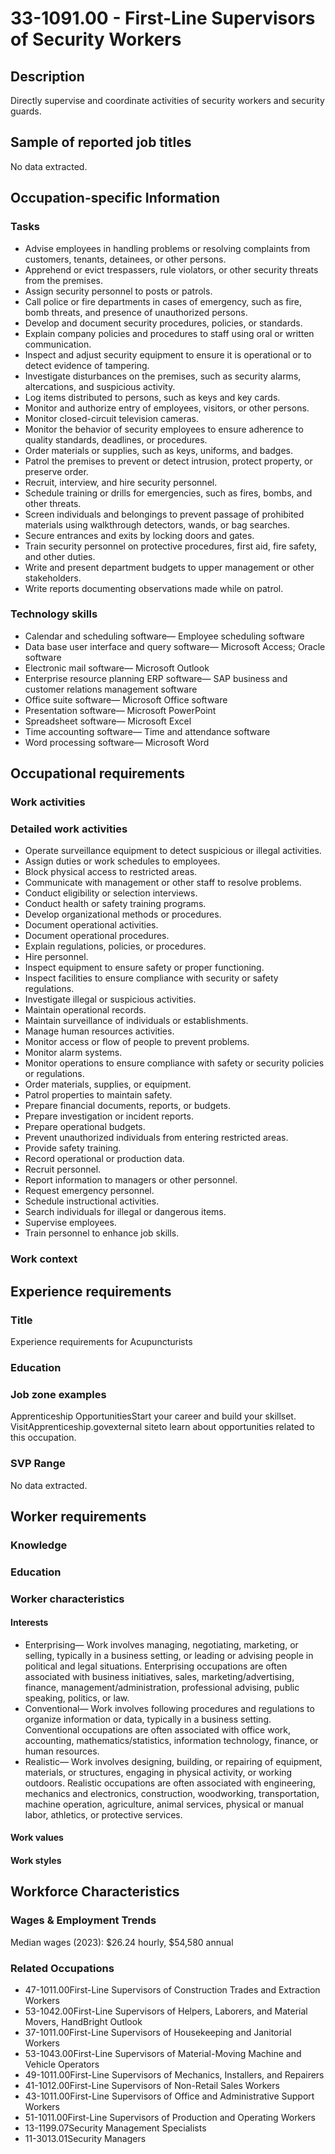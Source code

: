 # 33-1091.00 - First-Line Supervisors of Security Workers

## Description
Directly supervise and coordinate activities of security workers and security guards.

## Sample of reported job titles
No data extracted.

## Occupation-specific Information
### Tasks
- Advise employees in handling problems or resolving complaints from customers, tenants, detainees, or other persons.
- Apprehend or evict trespassers, rule violators, or other security threats from the premises.
- Assign security personnel to posts or patrols.
- Call police or fire departments in cases of emergency, such as fire, bomb threats, and presence of unauthorized persons.
- Develop and document security procedures, policies, or standards.
- Explain company policies and procedures to staff using oral or written communication.
- Inspect and adjust security equipment to ensure it is operational or to detect evidence of tampering.
- Investigate disturbances on the premises, such as security alarms, altercations, and suspicious activity.
- Log items distributed to persons, such as keys and key cards.
- Monitor and authorize entry of employees, visitors, or other persons.
- Monitor closed-circuit television cameras.
- Monitor the behavior of security employees to ensure adherence to quality standards, deadlines, or procedures.
- Order materials or supplies, such as keys, uniforms, and badges.
- Patrol the premises to prevent or detect intrusion, protect property, or preserve order.
- Recruit, interview, and hire security personnel.
- Schedule training or drills for emergencies, such as fires, bombs, and other threats.
- Screen individuals and belongings to prevent passage of prohibited materials using walkthrough detectors, wands, or bag searches.
- Secure entrances and exits by locking doors and gates.
- Train security personnel on protective procedures, first aid, fire safety, and other duties.
- Write and present department budgets to upper management or other stakeholders.
- Write reports documenting observations made while on patrol.

### Technology skills
- Calendar and scheduling software— Employee scheduling software
- Data base user interface and query software— Microsoft Access; Oracle software
- Electronic mail software— Microsoft Outlook
- Enterprise resource planning ERP software— SAP business and customer relations management software
- Office suite software— Microsoft Office software
- Presentation software— Microsoft PowerPoint
- Spreadsheet software— Microsoft Excel
- Time accounting software— Time and attendance software
- Word processing software— Microsoft Word

## Occupational requirements
### Work activities


### Detailed work activities
- Operate surveillance equipment to detect suspicious or illegal activities.
- Assign duties or work schedules to employees.
- Block physical access to restricted areas.
- Communicate with management or other staff to resolve problems.
- Conduct eligibility or selection interviews.
- Conduct health or safety training programs.
- Develop organizational methods or procedures.
- Document operational activities.
- Document operational procedures.
- Explain regulations, policies, or procedures.
- Hire personnel.
- Inspect equipment to ensure safety or proper functioning.
- Inspect facilities to ensure compliance with security or safety regulations.
- Investigate illegal or suspicious activities.
- Maintain operational records.
- Maintain surveillance of individuals or establishments.
- Manage human resources activities.
- Monitor access or flow of people to prevent problems.
- Monitor alarm systems.
- Monitor operations to ensure compliance with safety or security policies or regulations.
- Order materials, supplies, or equipment.
- Patrol properties to maintain safety.
- Prepare financial documents, reports, or budgets.
- Prepare investigation or incident reports.
- Prepare operational budgets.
- Prevent unauthorized individuals from entering restricted areas.
- Provide safety training.
- Record operational or production data.
- Recruit personnel.
- Report information to managers or other personnel.
- Request emergency personnel.
- Schedule instructional activities.
- Search individuals for illegal or dangerous items.
- Supervise employees.
- Train personnel to enhance job skills.

### Work context


## Experience requirements
### Title
Experience requirements for Acupuncturists

### Education


### Job zone examples
Apprenticeship OpportunitiesStart your career and build your skillset. VisitApprenticeship.govexternal siteto learn about opportunities related to this occupation.

### SVP Range
No data extracted.

## Worker requirements
### Knowledge


### Education


### Worker characteristics
#### Interests
- Enterprising— Work involves managing, negotiating, marketing, or selling, typically in a business setting, or leading or advising people in political and legal situations. Enterprising occupations are often associated with business initiatives, sales, marketing/advertising, finance, management/administration, professional advising, public speaking, politics, or law.
- Conventional— Work involves following procedures and regulations to organize information or data, typically in a business setting. Conventional occupations are often associated with office work, accounting, mathematics/statistics, information technology, finance, or human resources.
- Realistic— Work involves designing, building, or repairing of equipment, materials, or structures, engaging in physical activity, or working outdoors. Realistic occupations are often associated with engineering, mechanics and electronics, construction, woodworking, transportation, machine operation, agriculture, animal services, physical or manual labor, athletics, or protective services.

#### Work values


#### Work styles


## Workforce Characteristics
### Wages & Employment Trends
Median wages (2023): $26.24 hourly, $54,580 annual

### Related Occupations
- 47-1011.00First-Line Supervisors of Construction Trades and Extraction Workers
- 53-1042.00First-Line Supervisors of Helpers, Laborers, and Material Movers, HandBright Outlook
- 37-1011.00First-Line Supervisors of Housekeeping and Janitorial Workers
- 53-1043.00First-Line Supervisors of Material-Moving Machine and Vehicle Operators
- 49-1011.00First-Line Supervisors of Mechanics, Installers, and Repairers
- 41-1012.00First-Line Supervisors of Non-Retail Sales Workers
- 43-1011.00First-Line Supervisors of Office and Administrative Support Workers
- 51-1011.00First-Line Supervisors of Production and Operating Workers
- 13-1199.07Security Management Specialists
- 11-3013.01Security Managers
